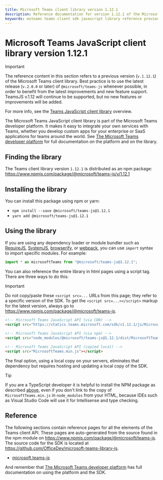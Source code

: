 ```yaml
---
title: Microsoft Teams client library version 1.12.1
description: Reference documentation for version 1.12.1 of the Microsoft Teams client library
keywords: msteams teams client sdk javascript library reference previous
---
```

# Microsoft Teams JavaScript client library version 1.12.1

> [!IMPORTANT]
> The reference content in this section refers to a previous version (`v.1.12.1`) of the Microsoft Teams client library. Best practice is to use the latest release (`v.2.0.0` or later) of `@microsoft/teams-js`  whenever possible, in order to benefit from the latest improvements and new feature support. TeamsJS v.1.12 will continue to be supported, but no new features or improvements will be added.
>
> For more info, see the [Teams JavaScript client library](/microsoftteams/platform/tabs/how-to/using-teams-client-library) overview.

The Microsoft Teams JavaScript client library is part of the Microsoft Teams developer platform. It makes it easy to integrate your own services with Teams, whether you develop custom apps for your enterprise or SaaS applications for teams around the world. See [The Microsoft Teams developer platform](https://docs.microsoft.com/en-us/microsoftteams/platform/overview) for full documentation on the platform and on the library.

## Finding the library

The Teams client library version `1.12.1` is distributed as an npm package:
https://www.npmjs.com/package/@microsoft/teams-js/v/1.12.1

## Installing the library

You can install this package using npm or yarn:

* `npm install --save @microsoft/teams-js@1.12.1`
* `yarn add @microsoft/teams-js@1.12.1`

## Using the library

If you are using any dependency loader or module bundler such as [RequireJS](http://requirejs.org/), [SystemJS](https://github.com/systemjs/systemjs), [browserify](http://browserify.org/), or [webpack](https://webpack.github.io/), you can use `import` syntax to import specific modules. For example:

```typescript
import * as microsoftTeams from "@microsoft/teams-js@1.12.1";
```

You can also reference the entire library in html pages using a script tag.  There are three ways to do this:

> [!IMPORTANT]
> Do not copy/paste these `<script src=...` URLs from this page; they refer to a specific version of the SDK. To get the `<script src=...></script>` markup for the latest version, always go to https://www.npmjs.com/package/@microsoft/teams-js.

```html
<!-- Microsoft Teams JavaScript API (via CDN) -->
<script src="https://statics.teams.microsoft.com/sdk/v1.12.1/js/MicrosoftTeams.min.js" crossorigin="anonymous"></script>
 
<!-- Microsoft Teams JavaScript API (via npm) -->
<script src="node_modules/@microsoft/teams-js@1.12.1/dist/MicrosoftTeams.min.js"></script>

<!-- Microsoft Teams JavaScript API (copied local) -->
<script src="MicrosoftTeams.min.js"></script>
```

The final option, using a local copy on your servers, eliminates that dependency but requires hosting and updating a local copy of the SDK.

> [!TIP]
> If you are a TypeScript developer it is helpful to install the NPM package as described [above](#installing-the-library), even if you don't link to the copy of `MicrosoftTeams.min.js` in `node_modules` from your HTML, because IDEs such as Visual Studio Code will use it for Intellisense and type checking.

## Reference

The following sections contain reference pages for all the elements of the Teams client API. These pages are auto-generated from the source found in the npm module on https://www.npmjs.com/package/@microsoft/teams-js. The source code for the SDK is located at https://github.com/OfficeDev/microsoft-teams-library-js.

* [microsoft.teams-js](https://docs.microsoft.com/javascript/api/%40microsoft/teams-js/)

And remember that [The Microsoft Teams developer platform](https://docs.microsoft.com/microsoftteams/platform) has full documentation on using the platform and the SDK.
